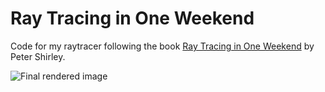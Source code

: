 # Ray Tracing in One Weekend

Code for my raytracer following the book [Ray Tracing in One Weekend](https://raytracing.github.io/books/RayTracingInOneWeekend.html) by Peter Shirley.

![Final rendered image](image.ppm)
